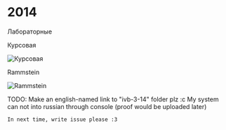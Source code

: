 2014
====

Лабораторные

Курсовая

![Курсовая](https://raw.githubusercontent.com/BasePractice/2014/master/1394718871_669771184.png)

Rammstein

![Rammstein](https://raw.githubusercontent.com/BasePractice/2014/master/77164.png)

TODO:
Make  an english-named link to "ivb-3-14" folder plz :c
My system can not into russian through console (proof would be uploaded later)

~~~
In next time, write issue please :3
~~~